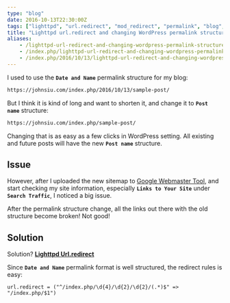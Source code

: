 ```yaml
---
type: "blog"
date: 2016-10-13T22:30:00Z
tags: ["lighttpd", "url.redirect", "mod_redirect", "permalink", "blog", "wordpress","migrate"]
title: "Lighttpd url.redirect and changing WordPress permalink structure"
aliases:
    - /lighttpd-url-redirect-and-changing-wordpress-permalink-structure
    - /index.php/lighttpd-url-redirect-and-changing-wordpress-permalink-structure
    - /index.php/2016/10/13/lighttpd-url-redirect-and-changing-wordpress-permalink-structure
---
```


I used to use the __`Date and Name`__ permalink structure for my blog:
<!--more-->

```txt
https://johnsiu.com/index.php/2016/10/13/sample-post/
```

But I think it is kind of long and want to shorten it, and change it to __`Post name`__ structure:

```txt
https://johnsiu.com/index.php/sample-post/
```

Changing that is as easy as a few clicks in WordPress setting. All existing and future posts will have the new __`Post name`__ structure.

## Issue

However, after I uploaded the new sitemap to [Google Webmaster Tool](https://www.google.com/webmasters/tools), and start checking my site information, especially __`Links to Your Site`__ under __`Search Traffic`__, I noticed a big issue.

After the permalink structure change, all the links out there with the old structure become broken! Not good!

## Solution

Solution? __[Lighttpd Url.redirect](https://redmine.lighttpd.net/projects/1/wiki/docs_modredirect)__

Since __`Date and Name`__ permalink format is well structured, the redirect rules is easy:

```lighttpd
url.redirect = ("^/index.php/\d{4}/\d{2}/\d{2}/(.*)$" => "/index.php/$1")
```
